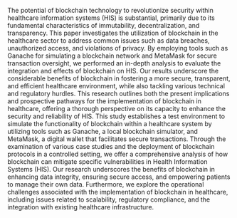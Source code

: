 The potential of blockchain technology to revolutionize security within healthcare information systems (HIS) is substantial, primarily due to its fundamental characteristics of immutability, decentralization, and transparency. This paper investigates the utilization of blockchain in the healthcare sector to address common issues such as data breaches, unauthorized access, and violations of privacy. By employing tools such as Ganache for simulating a blockchain network and MetaMask for secure transaction oversight, we performed an in-depth analysis to evaluate the integration and effects of blockchain on HIS. Our results underscore the considerable benefits of blockchain in fostering a more secure, transparent, and efficient healthcare environment, while also tackling various technical and regulatory hurdles. This research outlines both the present implications and prospective pathways for the implementation of blockchain in healthcare, offering a thorough perspective on its capacity to enhance the security and reliability of HIS. This study establishes a test environment to simulate the functionality of blockchain within a healthcare system by utilizing tools such as Ganache, a local blockchain simulator, and MetaMask, a digital wallet that facilitates secure transactions. Through the examination of various case studies and the deployment of blockchain protocols in a controlled setting, we offer a comprehensive analysis of how blockchain can mitigate specific vulnerabilities in Health Information Systems (HIS). Our research underscores the benefits of blockchain in enhancing data integrity, ensuring secure access, and empowering patients to manage their own data. Furthermore, we explore the operational challenges associated with the implementation of blockchain in healthcare, including issues related to scalability, regulatory compliance, and the integration with existing healthcare infrastructure. 

